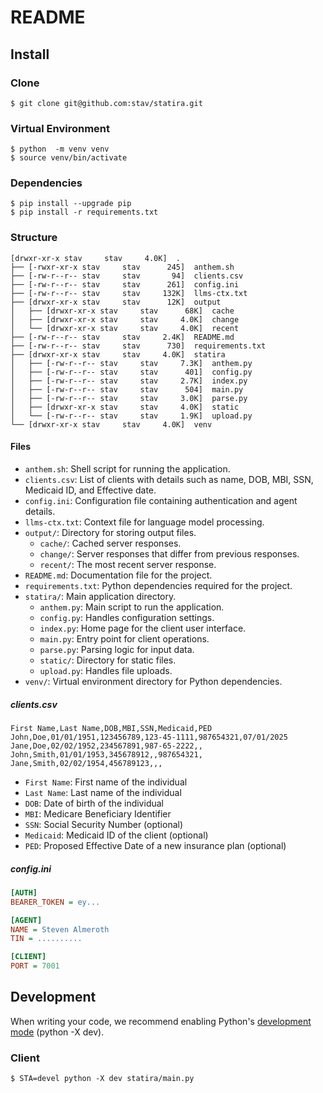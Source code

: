# README

## Install

### Clone

    $ git clone git@github.com:stav/statira.git

### Virtual Environment

    $ python  -m venv venv
    $ source venv/bin/activate

### Dependencies

    $ pip install --upgrade pip
    $ pip install -r requirements.txt

### Structure

    [drwxr-xr-x stav     stav     4.0K]  .
    ├── [-rwxr-xr-x stav     stav      245]  anthem.sh
    ├── [-rw-r--r-- stav     stav       94]  clients.csv
    ├── [-rw-r--r-- stav     stav      261]  config.ini
    ├── [-rw-r--r-- stav     stav     132K]  llms-ctx.txt
    ├── [drwxr-xr-x stav     stav      12K]  output
    │   ├── [drwxr-xr-x stav     stav      68K]  cache
    │   ├── [drwxr-xr-x stav     stav     4.0K]  change
    │   └── [drwxr-xr-x stav     stav     4.0K]  recent
    ├── [-rw-r--r-- stav     stav     2.4K]  README.md
    ├── [-rw-r--r-- stav     stav      730]  requirements.txt
    ├── [drwxr-xr-x stav     stav     4.0K]  statira
    │   ├── [-rw-r--r-- stav     stav     7.3K]  anthem.py
    │   ├── [-rw-r--r-- stav     stav      401]  config.py
    │   ├── [-rw-r--r-- stav     stav     2.7K]  index.py
    │   ├── [-rw-r--r-- stav     stav      504]  main.py
    │   ├── [-rw-r--r-- stav     stav     3.0K]  parse.py
    │   ├── [drwxr-xr-x stav     stav     4.0K]  static
    │   └── [-rw-r--r-- stav     stav     1.9K]  upload.py
    └── [drwxr-xr-x stav     stav     4.0K]  venv

#### Files

- `anthem.sh`: Shell script for running the application.
- `clients.csv`: List of clients with details such as name, DOB, MBI, SSN, Medicaid ID, and Effective date.
- `config.ini`: Configuration file containing authentication and agent details.
- `llms-ctx.txt`: Context file for language model processing.
- `output/`: Directory for storing output files.
    - `cache/`: Cached server responses.
    - `change/`: Server responses that differ from previous responses.
    - `recent/`: The most recent server response.
- `README.md`: Documentation file for the project.
- `requirements.txt`: Python dependencies required for the project.
- `statira/`: Main application directory.
    - `anthem.py`: Main script to run the application.
    - `config.py`: Handles configuration settings.
    - `index.py`: Home page for the client user interface.
    - `main.py`: Entry point for client operations.
    - `parse.py`: Parsing logic for input data.
    - `static/`: Directory for static files.
    - `upload.py`: Handles file uploads.
- `venv/`: Virtual environment directory for Python dependencies.

##### clients.csv

```csv
First Name,Last Name,DOB,MBI,SSN,Medicaid,PED
John,Doe,01/01/1951,123456789,123-45-1111,987654321,07/01/2025
Jane,Doe,02/02/1952,234567891,987-65-2222,,
John,Smith,01/01/1953,345678912,,987654321,
Jane,Smith,02/02/1954,456789123,,,
```
- `First Name`: First name of the individual
- `Last Name`: Last name of the individual
- `DOB`: Date of birth of the individual
- `MBI`: Medicare Beneficiary Identifier
- `SSN`: Social Security Number (optional)
- `Medicaid`: Medicaid ID of the client (optional)
- `PED`: Proposed Effective Date of a new insurance plan (optional)

##### config.ini

```ini
[AUTH]
BEARER_TOKEN = ey...

[AGENT]
NAME = Steven Almeroth
TIN = ..........

[CLIENT]
PORT = 7001
```

## Development

When writing your code, we recommend enabling Python's [development mode][1] (python -X dev).

### Client

    $ STA=devel python -X dev statira/main.py


[1]: https://docs.python.org/3/library/devmode.html
